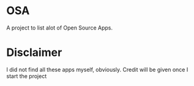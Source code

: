 # OSA
A project to list alot of Open Source Apps.

# Disclaimer
I did not find all these apps myself, obviously. Credit will be given once I start the project
